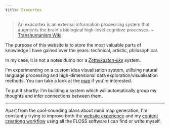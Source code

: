 ```yaml
---
title: Exocortex
---
```


>An exocortex is an external information processing system
>that augments the brain's biological high-level cognitive processes. 
>~ [Transhumanism Wiki](https://transhumanism.fandom.com/wiki/Exocortex)

The purpose of this website is to store the most valuable parts
of knowledge I have gained over the years: technical, artistic, philosophical.

In my case, it is not a notes dump nor a 
*[Zettelkasten-like](https://en.wikipedia.org/wiki/Zettelkasten)* system.

I'm experimenting on a custom idea visualisation system, utilising
natural language processing and high-dimensional data exploration/visualisation methods. You can
take a look at the [map](/website-map) if you're interested.

To put it shortly: I'm building a system which will automatically
group my thoughts and infer connections between them.


<hr>

Apart from the cool-sounding plans about mind map generation,
I'm constantly trying to improve both the [website experience](/website-experience)
and my [content creationg workflow](/content-creation-workflow) using all
the FLOSS software I can find or write myself.
